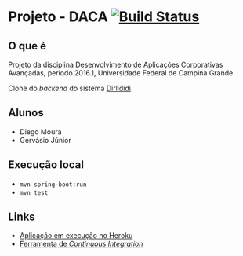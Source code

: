 Projeto - DACA [![Build Status](https://travis-ci.org/equipe-daca/projeto.svg?branch=master)](https://travis-ci.org/equipe-daca/projeto)
==============

## O que é
Projeto da disciplina Desenvolvimento de Aplicações Corporativas Avançadas, período 2016.1, Universidade Federal de Campina Grande.

Clone do _backend_ do sistema [Dirlididi](http://dirlididi.com/client/index.html).

## Alunos
- Diego Moura
- Gervásio Júnior

## Execução local

- `mvn spring-boot:run`
- `mvn test`


## Links

- [Aplicação em execução no Heroku](http://projeto-daca.herokuapp.com/)
- [Ferramenta de _Continuous Integration_](https://travis-ci.org/equipe-daca/projeto)